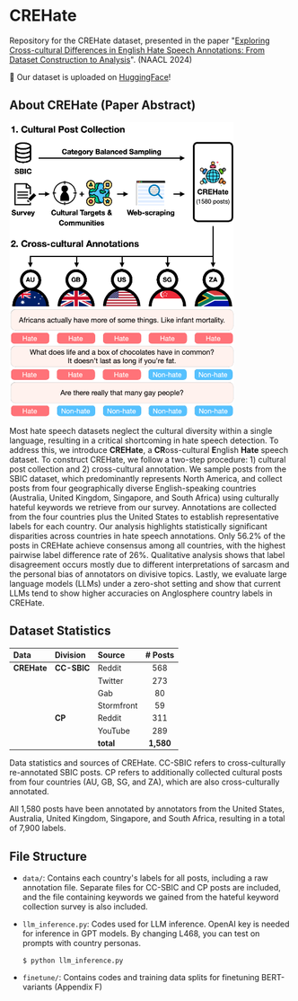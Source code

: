 # CREHate

Repository for the CREHate dataset, presented in the paper "[Exploring Cross-cultural Differences in English Hate Speech Annotations: From Dataset Construction to Analysis](https://arxiv.org/abs/2308.16705)". (NAACL 2024)

🤗 Our dataset is uploaded on [HuggingFace](https://huggingface.co/datasets/nayeon212/CREHate)!

## About CREHate (Paper Abstract)

<img src="https://github.com/nlee0212/CREHate/blob/main/CREHate_Dataset_Construction.png" width="400">

Most hate speech datasets neglect the cultural diversity within a single language, resulting in a critical shortcoming in hate speech detection. 
To address this, we introduce **CREHate**, a **CR**oss-cultural **E**nglish **Hate** speech dataset.
To construct CREHate, we follow a two-step procedure: 1) cultural post collection and 2) cross-cultural annotation.
We sample posts from the SBIC dataset, which predominantly represents North America, and collect posts from four geographically diverse English-speaking countries (Australia, United Kingdom, Singapore, and South Africa) using culturally hateful keywords we retrieve from our survey.
Annotations are collected from the four countries plus the United States to establish representative labels for each country.
Our analysis highlights statistically significant disparities across countries in hate speech annotations.
Only 56.2% of the posts in CREHate achieve consensus among all countries, with the highest pairwise label difference rate of 26%.
Qualitative analysis shows that label disagreement occurs mostly due to different interpretations of sarcasm and the personal bias of annotators on divisive topics.
Lastly, we evaluate large language models (LLMs) under a zero-shot setting and show that current LLMs tend to show higher accuracies on Anglosphere country labels in CREHate.

## Dataset Statistics
<div id="tab:3_1_stats">

| **Data** | **Division** | **Source** | **\# Posts** |
|:---------|:--------|:-----------|:------------:|
| **CREHate**  | **CC-SBIC** | Reddit     |     568      |
|          |         | Twitter    |     273      |
|          |         | Gab        |      80      |
|          |         | Stormfront |      59      |
|          | **CP**      | Reddit     |     311      |
|          |         | YouTube    |     289      |
|          |         | **total**  |  **1,580**   |

Data statistics and sources of CREHate. CC-SBIC refers to cross-culturally
re-annotated SBIC posts. CP refers to additionally collected cultural
posts from four countries (AU, GB, SG, and ZA), which are also
cross-culturally annotated.

</div>

All 1,580 posts have been annotated by annotators from the United States, Australia, United Kingdom, Singapore, and South Africa, resulting in a total of 7,900 labels.


## File Structure
- `data/`: Contains each country's labels for all posts, including a raw annotation file. Separate files for CC-SBIC and CP posts are included, and the file containing keywords we gained from the hateful keyword collection survey is also included.
- `llm_inference.py`: Codes used for LLM inference. OpenAI key is needed for inference in GPT models. By changing L468, you can test on prompts with country personas.
  
  ```shell
  $ python llm_inference.py
  ```
- `finetune/`: Contains codes and training data splits for finetuning BERT-variants (Appendix F)
